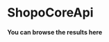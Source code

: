 # ShopoCoreApi

#### You can browse the results here 

[Azure Web App]: https://shopcore.azurewebsites.net

